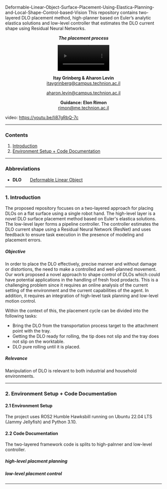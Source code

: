 
Deformable-Linear-Object-Surface-Placement-Using-Elastica-Planning-and-Local-Shape-Control-based-Vision
This repository contains two-layered DLO placement method, high-planner based on Euler’s analytic elastica solutions and low-level controller that estimates the DLO current shape using Residual Neural Networks.


<!--video of simulation-->

<p align="center">
<b><i>The placement process</i></b>
</p>


<p align="center">
<video src="
" alt="" width="33%">
</p>





<p align="center">
<b>Itay Grinberg & Aharon Levin</b>
<br>
<a href="mailto:itaygrinberg@campus.technion.ac.il" target="_top">itaygrinberg@campus.technion.ac.il</a>
</p>
<p align="center">
<a href="mailto:aharon.levin@campus.technion.ac.il" target="_top">aharon.levin@campus.technion.ac.il</a>
</p>

<p align="center">
<b>Guidance: Elon Rimon</b>
<br>
<a href="mailto:rimon@me.technion.ac.il" target="_top">rimon@me.technion.ac.il</a>
</p>


video: https://youtu.be/li87gRbQ-7c



------------

<a id="top"></a>
### Contents
1. [Introduction](#1.0)
2. [Environment Setup + Code Documentation](#2.0)

------------

### Abbreviations
* **DLO** &nbsp;&nbsp;&nbsp;&nbsp;&nbsp; [Deformable Linear Object](https://en.wikipedia.org/wiki/Soft-body_dynamics)

------------

<a name="1.0"></a>
### 1. Introduction

The proposed repository focuses on a two-layered approach for placing DLOs on a flat surface using a single robot hand.  The high-level layer is a novel DLO surface placement method based on Euler's elastica solutions. 
The low-level layer forms a pipeline controller. The controller estimates the DLO current shape using a Residual Neural Network (ResNet) and uses feedback to ensure task execution in the presence of modeling and placement errors.  

##### Objective

In order to place the DLO effectively, precise manner and without damage or distortions, the need to make a controlled and well-planned movement.
Our work proposed a novel approach to shape control of DLOs which could have potential applications in the handling of fresh food prodacts.
This is a challenging problem since it requires an online analysis of the current setting of the environment and the current capabilities of the agent. In addition, it requires an integration of high-level task planning and low-level motion control. 

Within the context of this, the placement cycle can be divided into the following tasks:

* Bring the DLO from the transportation process target to the attachment point with the tray.
* Getting the DLO ready for rolling, the tip does not slip and the tray does not slip on the worktable.
* DLO pure rolling until it is placed.

##### Relevance
Manipulation of DLO is relevant to both industrial and household environments. 



------------
<a name="2.0"></a>
<!--<div style="text-align:left;">
  <span style="font-size: 1.4em; margin-top: 0.83em; margin-bottom: 0.83em; margin-left: 0; margin-right: 0; font-weight: bold;"> 2. Environment Setup</span><span style="float:right;"><a href="#top">Back to Top</a></span>
</div>-->
### 2. Environment Setup + Code Documentation
#### 2.1 Environment Setup
The project uses ROS2 Humble Hawksbill running on Ubuntu 22.04 LTS (Jammy Jellyfish) and Python 3.10.


#### 2.2 Code Documentation

The two-layered framework code is splits to high-palnner and low-level controller. 

##### high-level placment planning

##### low-level placment control


------------



